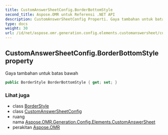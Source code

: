 ```yaml
---
title: CustomAnswerSheetConfig.BorderBottomStyle
second_title: Aspose.OMR untuk Referensi .NET API
description: CustomAnswerSheetConfig Properti. Gaya tambahan untuk batas bawah
type: docs
weight: 30
url: /id/net/aspose.omr.generation.config.elements.customanswersheet/customanswersheetconfig/borderbottomstyle/
---
```

## CustomAnswerSheetConfig.BorderBottomStyle property

Gaya tambahan untuk batas bawah

```csharp
public BorderStyle BorderBottomStyle { get; set; }
```

### Lihat juga

* class [BorderStyle](../../../aspose.omr.generation.config/borderstyle/)
* class [CustomAnswerSheetConfig](../)
* ruang nama [Aspose.OMR.Generation.Config.Elements.CustomAnswerSheet](../../customanswersheetconfig/)
* perakitan [Aspose.OMR](../../../)


